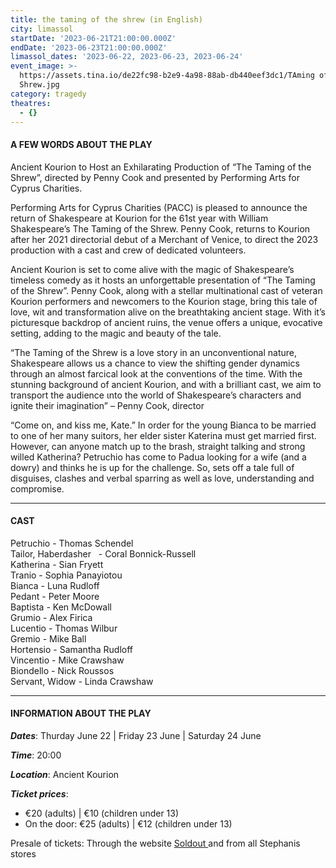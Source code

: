 ```yaml
---
title: the taming of the shrew (in English)
city: limassol
startDate: '2023-06-21T21:00:00.000Z'
endDate: '2023-06-23T21:00:00.000Z'
limassol_dates: '2023-06-22, 2023-06-23, 2023-06-24'
event_image: >-
  https://assets.tina.io/de22fc98-b2e9-4a98-88ab-db440eef3dc1/TAming of the
  Shrew.jpg
category: tragedy
theatres:
  - {}
---
```


#### A FEW WORDS ABOUT THE PLAY

Ancient Kourion to Host an Exhilarating Production of “The Taming of the Shrew”, directed by Penny Cook and presented by Performing Arts for Cyprus Charities.

Performing Arts for Cyprus Charities (PACC) is pleased to announce the return of Shakespeare at Kourion for the 61st year with William Shakespeare’s The Taming of the Shrew. Penny Cook, returns to Kourion after her 2021 directorial debut of a Merchant of Venice, to direct the 2023 production with a cast and crew of dedicated volunteers.

Ancient Kourion is set to come alive with the magic of Shakespeare’s timeless comedy as it hosts an unforgettable presentation of “The Taming of the Shrew”. Penny Cook, along with a stellar multinational cast of veteran Kourion performers and newcomers to the Kourion stage, bring this tale of love, wit and transformation alive on the breathtaking ancient stage. With it’s picturesque backdrop of ancient ruins, the venue offers a unique, evocative setting, adding to the magic and beauty of the tale.

“The Taming of the Shrew is a love story in an unconventional nature, Shakespeare allows us a chance to view the shifting gender dynamics through an almost farcical look at the conventions of the time. With the stunning background of ancient Kourion, and with a brilliant cast, we aim to transport the audience ιnto the world of Shakespeare’s characters and ignite their imagination” – Penny Cook, director

“Come on, and kiss me, Kate.” In order for the young Bianca to be married to one of her many suitors, her elder sister Katerina must get married first. However, can anyone match up to the brash, straight talking and strong willed Katherina? Petruchio has come to Padua looking for a wife (and a dowry) and thinks he is up for the challenge. So,
sets off a tale full of disguises, clashes and verbal sparring as well as love, understanding and compromise.

***

#### CAST

Petruchio - Thomas Schendel\
Tailor, Haberdasher   - Coral Bonnick-Russell\
Katherina - Sian Fryett\
Tranio - Sophia Panayiotou\
Bianca - Luna Rudloff\
Pedant - Peter Moore\
Baptista - Ken McDowall\
Grumio - Alex Firica\
Lucentio - Thomas Wilbur\
Gremio - Mike Ball\
Hortensio - Samantha Rudloff\
Vincentio - Mike Crawshaw\
Biondello - Nick Roussos\
Servant, Widow - Linda Crawshaw

***

#### INFORMATION ABOUT THE PLAY

***Dates***: Thurday June 22 | Friday 23 June | Saturday 24 June

***Time***: 20:00

***Location***: Ancient Kourion

***Ticket prices***:

* €20 (adults) | €10 (children under 13)
* On the door: €25 (adults) | €12 (children under 13)

Presale of tickets: Through the website [Soldout ](https://www.soldoutticketbox.com/the-taming-of-the-shew-pacc-jun-2023/?lang=en)and from all Stephanis stores

